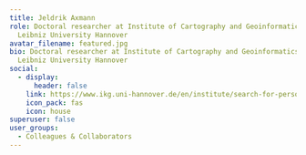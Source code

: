 ```yaml
---
title: Jeldrik Axmann
role: Doctoral researcher at Institute of Cartography and Geoinformatics (IKG),
  Leibniz University Hannover
avatar_filename: featured.jpg
bio: Doctoral researcher at Institute of Cartography and Geoinformatics (IKG),
  Leibniz University Hannover
social:
  - display:
      header: false
    link: https://www.ikg.uni-hannover.de/en/institute/search-for-persons/axmann/
    icon_pack: fas
    icon: house
superuser: false
user_groups:
  - Colleagues & Collaborators
---
```

